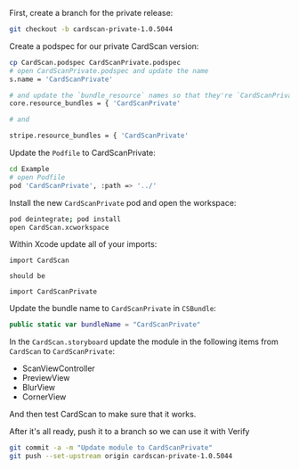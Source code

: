 First, create a branch for the private release:

```bash
git checkout -b cardscan-private-1.0.5044
```

Create a podspec for our private CardScan version:

```bash
cp CardScan.podspec CardScanPrivate.podspec
# open CardScanPrivate.podspec and update the name
s.name = 'CardScanPrivate'

# and update the `bundle_resource` names so that they're `CardScanPrivate`
core.resource_bundles = { 'CardScanPrivate'

# and

stripe.resource_bundles = { 'CardScanPrivate'
```

Update the `Podfile` to CardScanPrivate:

```bash
cd Example
# open Podfile
pod 'CardScanPrivate', :path => '../'
```

Install the new `CardScanPrivate` pod and open the workspace:

```bash
pod deintegrate; pod install
open CardScan.xcworkspace
```

Within Xcode update all of your imports:

```
import CardScan

should be

import CardScanPrivate
```

Update the bundle name to `CardScanPrivate` in `CSBundle`:

```swift
public static var bundleName = "CardScanPrivate"
```

In the `CardScan.storyboard` update the module in the following items from `CardScan` to `CardScanPrivate`:
- ScanViewController
- PreviewView
- BlurView
- CornerView

And then test CardScan to make sure that it works.

After it's all ready, push it to a branch so we can use it with Verify

```bash
git commit -a -m "Update module to CardScanPrivate"
git push --set-upstream origin cardscan-private-1.0.5044
```
